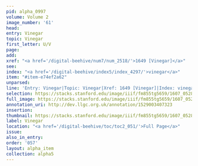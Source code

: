 ```yaml
---
pid: alpha_0997
volume: Volume 2
image_number: '61'
head:
entry: Vinegar
topic: Vinegar
first_letter: U/V
page:
add:
xref: "<a href='/digital-beehive/num7/num_2518/'>1649 [Vinegar]</a>"
see:
index: "<a href='/digital-beehive/index5/index_4297/'>vinegar</a>"
item: "#item-e74ef2a62"
unparsed:
line: 'Entry: Vinegar|Topic: Vinegar|Xref: 1649 [Vinegar]|Index: vinegar|#item-e74ef2a62'
selection: https://stacks.stanford.edu/image/iiif/fm855tg5659/1607_0528/354,3632,2967,205/full/0/default.jpg
full_image: https://stacks.stanford.edu/image/iiif/fm855tg5659/1607_0528/full/full/0/default.jpg
annotation_uri: http://dev.llgc.org.uk/annotation/1529003407323
insertion:
thumbnail: https://stacks.stanford.edu/image/iiif/fm855tg5659/1607_0528/354,3632,600,180/250,/0/default.jpg
label: Vinegar
location: "<a href='/digital-beehive/toc/toc2_051/'>Full Page</a>"
issue:
also_in_entry:
order: '057'
layout: alpha_item
collection: alpha5
---
```

